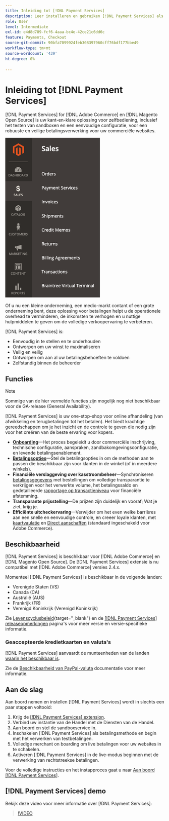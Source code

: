 ```yaml
---
title: Inleiding tot [!DNL Payment Services]
description: Leer installeren en gebruiken [!DNL Payment Services] als een handige, robuuste en veilige oplossing voor betalingsverwerking voor uw [!DNL Adobe Commerce] en [!DNL Magento Open Source] websites.
role: User
level: Intermediate
exl-id: e4d8d789-fcf6-4aaa-bc4e-42ce21c6dd6c
feature: Payments, Checkout
source-git-commit: 90bfa7099924feb308397960cff76bdf177bbe49
workflow-type: tm+mt
source-wordcount: '439'
ht-degree: 0%

---
```


# Inleiding tot [!DNL Payment Services]

[!DNL Payment Services] for [!DNL Adobe Commerce] en [!DNL Magento Open Source] is uw kant-en-klare oplossing voor zelfbediening, inclusief het testen van sandboxen en een eenvoudige configuratie, voor een robuuste en veilige betalingsverwerking voor uw commerciële websites.

![[!DNL Payment Services] extensiebeheerweergave](assets/admin-view.png)

Of u nu een kleine onderneming, een medio-markt contant of een grote onderneming bent, deze oplossing voor betalingen helpt u de operationele overhead te verminderen, de inkomsten te verhogen en u nuttige hulpmiddelen te geven om de volledige verkoopervaring te verbeteren.

[!DNL Payment Services] is:

* Eenvoudig in te stellen en te onderhouden
* Ontworpen om uw winst te maximaliseren
* Veilig en veilig
* Ontworpen om aan al uw betalingsbehoeften te voldoen
* Zelfstandig binnen de beheerder

## Functies

>[!NOTE]
>
>Sommige van de hier vermelde functies zijn mogelijk nog niet beschikbaar voor de GA-release (General Availability).

[!DNL Payment Services] is uw one-stop-shop voor online afhandeling (van afwikkeling en terugbetalingen tot het betalen). Het biedt krachtige gereedschappen om je het inzicht en de controle te geven die nodig zijn voor het creëren van de beste ervaring voor kopers.

* [**Onboarding**](onboard.md)—Het proces begeleidt u door commerciële inschrijving, technische configuratie, aanspraken, zandbakomgevingsconfiguratie, en levende betalingsenablement.
* [**Betalingsopties**](payments-options.md)—Stel de betalingsopties in om de methoden aan te passen die beschikbaar zijn voor klanten in de winkel (of in meerdere winkels).
* **Financiële verslaggeving over kasstroombeheer**—Synchroniseren [betalingsgegevens](order-payment-status.md) met bestellingen om volledige transparantie te verkrijgen voor het verwerkte volume, het betalingssaldo en gedetailleerde [rapportage op transactieniveau](payouts.md) voor financiële afstemming.
* **Transparante prijsstelling**—De prijzen zijn duidelijk en vooraf; Wat je ziet, krijg je.
* **Efficiënte uitcheckervaring**—Verwijder om het even welke barrières aan een snelle en eenvoudige controle, en creeer loyale klanten, met [kaartvaulatie](https://experienceleague-review.com/docs/commerce-merchant-services/payment-services/payments-checkout/vaulting.html) en [Direct aanschaffen](https://experienceleague.adobe.com/docs/commerce-admin/stores-sales/point-of-purchase/checkout-instant-purchase.html) (standaard ingeschakeld voor Adobe Commerce).

## Beschikbaarheid

[!DNL Payment Services] is beschikbaar voor [!DNL Adobe Commerce] en [!DNL Magento Open Source]. De [!DNL Payment Services] extensie is nu compatibel met [!DNL Adobe Commerce] versies 2.4.x.

Momenteel [!DNL Payment Services] is beschikbaar in de volgende landen:

* Verenigde Staten (VS)
* Canada (CA)
* Australië (AUS)
* Frankrijk (FR)
* Verenigd Koninkrijk (Verenigd Koninkrijk)

Zie [Levenscyclusbeleid](https://devdocs.magento.com/release/lifecycle-policy.html){target="_blank"} en de [[!DNL Payment Services] releaseopmerkingen](release-notes.md) pagina&#39;s voor meer versie en versie-specifieke informatie.

### Geaccepteerde kredietkaarten en valuta&#39;s

[!DNL Payment Services] aanvaardt de munteenheden van de landen [waarin het beschikbaar is](#availability).

Zie de [Beschikbaarheid van PayPal-valuta](https://developer.paypal.com/docs/platforms/checkout/reference/country-availability-advanced-cards/) documentatie voor meer informatie.

## Aan de slag

Aan boord nemen en instellen [!DNL Payment Services] wordt in slechts een paar stappen voltooid:

1. Krijg de [[!DNL Payment Services] extension](install.md).
1. Verbind uw instantie van de Handel met de Diensten van de Handel.
1. Aan boord en stel de sandboxservice in.
1. Inschakelen [!DNL Payment Services] als betalingsmethode en begin met het verwerken van testbetalingen.
1. Volledige merchant on boarding om live betalingen voor uw websites in te schakelen.
1. Activeren [!DNL Payment Services] in de live-modus beginnen met de verwerking van rechtstreekse betalingen.

Voor de volledige instructies en het instapproces gaat u naar [Aan boord [!DNL Payment Services]](onboard.md).

## [!DNL Payment Services] demo

Bekijk deze video voor meer informatie over [!DNL Payment Services]:

>[!VIDEO](https://video.tv.adobe.com/v/343990?quality=12)
